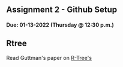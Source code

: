 ## Assignment 2 - Github Setup
#### Due: 01-13-2022 (Thursday @ 12:30 p.m.)

## Rtree

Read Guttman's paper on [R-Tree's](../../Resources/Papers/R-Tree-guttman.pdf)
